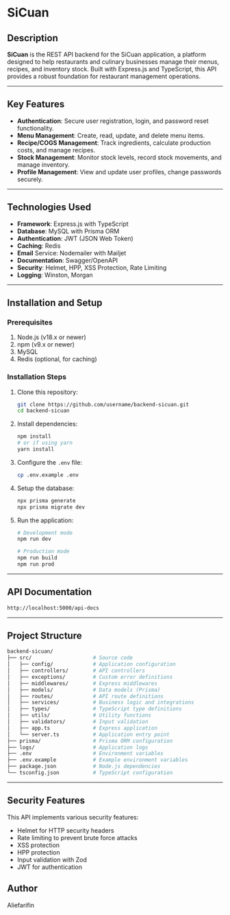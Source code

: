 # SiCuan

## Description

**SiCuan** is the REST API backend for the SiCuan application, a platform designed to help restaurants and culinary businesses manage their menus, recipes, and inventory stock. Built with Express.js and TypeScript, this API provides a robust foundation for restaurant management operations.

---

## Key Features

- **Authentication**: Secure user registration, login, and password reset functionality.
- **Menu Management**: Create, read, update, and delete menu items.
- **Recipe/COGS Management**: Track ingredients, calculate production costs, and manage recipes.
- **Stock Management**: Monitor stock levels, record stock movements, and manage inventory.
- **Profile Management**: View and update user profiles, change passwords securely.

---

## Technologies Used

- **Framework**: Express.js with TypeScript
- **Database**: MySQL with Prisma ORM
- **Authentication**: JWT (JSON Web Token)
- **Caching**: Redis
- **Email** Service: Nodemailer with Mailjet
- **Documentation**: Swagger/OpenAPI
- **Security**: Helmet, HPP, XSS Protection, Rate Limiting
- **Logging**: Winston, Morgan

---

## Installation and Setup

### Prerequisites

1. Node.js (v18.x or newer)
2. npm (v9.x or newer)
3. MySQL
4. Redis (optional, for caching)

### Installation Steps

1. Clone this repository:
   ```bash
   git clone https://github.com/username/backend-sicuan.git
   cd backend-sicuan
   ```
2. Install dependencies:
   ```bash
   npm install
   # or if using yarn
   yarn install
   ```
3. Configure the `.env` file:
   ```bash
   cp .env.example .env
   ```

4. Setup the database:
   ```bash
   npx prisma generate
   npx prisma migrate dev
   ```

5. Run the application:
   ```bash
   # Development mode
   npm run dev
   
   # Production mode
   npm run build
   npm run prod
   ```

---

## API Documentation
  ```bash
  http://localhost:5000/api-docs
  ```

---

## Project Structure

  ```bash
  backend-sicuan/
  ├── src/                    # Source code
  │   ├── config/             # Application configuration
  │   ├── controllers/        # API controllers
  │   ├── exceptions/         # Custom error definitions
  │   ├── middlewares/        # Express middlewares
  │   ├── models/             # Data models (Prisma)
  │   ├── routes/             # API route definitions
  │   ├── services/           # Business logic and integrations
  │   ├── types/              # TypeScript type definitions
  │   ├── utils/              # Utility functions
  │   ├── validators/         # Input validation
  │   ├── app.ts              # Express application
  │   └── server.ts           # Application entry point
  ├── prisma/                 # Prisma ORM configuration
  ├── logs/                   # Application logs
  ├── .env                    # Environment variables
  ├── .env.example            # Example environment variables
  ├── package.json            # Node.js dependencies
  └── tsconfig.json           # TypeScript configuration
  ```

---

## Security Features
This API implements various security features:
- Helmet for HTTP security headers
- Rate limiting to prevent brute force attacks
- XSS protection
- HPP protection
- Input validation with Zod
- JWT for authentication

## Author
Aliefarifin
